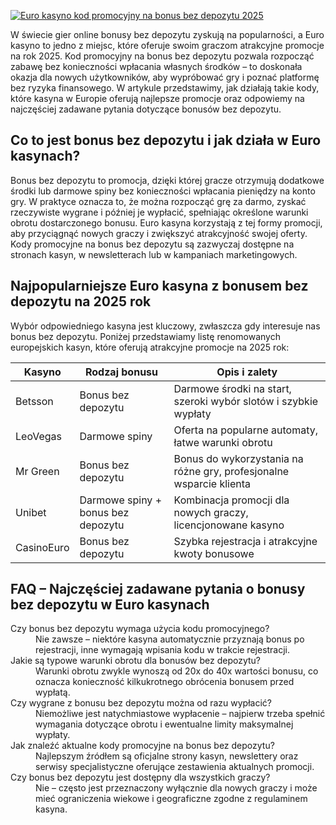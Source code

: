[![Euro kasyno kod promocyjny na bonus bez depozytu 2025](https://123-caf.pages.dev/gitsignup.png)](https://vrmoo.ru/Bt82HjjY)

<p>W świecie gier online bonusy bez depozytu zyskują na popularności, a Euro kasyno to jedno z miejsc, które oferuje swoim graczom atrakcyjne promocje na rok 2025. Kod promocyjny na bonus bez depozytu pozwala rozpocząć zabawę bez konieczności wpłacania własnych środków – to doskonała okazja dla nowych użytkowników, aby wypróbować gry i poznać platformę bez ryzyka finansowego. W artykule przedstawimy, jak działają takie kody, które kasyna w Europie oferują najlepsze promocje oraz odpowiemy na najczęściej zadawane pytania dotyczące bonusów bez depozytu.</p>  <h2>Co to jest bonus bez depozytu i jak działa w Euro kasynach?</h2> <p>Bonus bez depozytu to promocja, dzięki której gracze otrzymują dodatkowe środki lub darmowe spiny bez konieczności wpłacania pieniędzy na konto gry. W praktyce oznacza to, że można rozpocząć grę za darmo, zyskać rzeczywiste wygrane i później je wypłacić, spełniając określone warunki obrotu dostarczonego bonusu. Euro kasyna korzystają z tej formy promocji, aby przyciągnąć nowych graczy i zwiększyć atrakcyjność swojej oferty. Kody promocyjne na bonus bez depozytu są zazwyczaj dostępne na stronach kasyn, w newsletterach lub w kampaniach marketingowych.</p>  <h2>Najpopularniejsze Euro kasyna z bonusem bez depozytu na 2025 rok</h2> <p>Wybór odpowiedniego kasyna jest kluczowy, zwłaszcza gdy interesuje nas bonus bez depozytu. Poniżej przedstawiamy listę renomowanych europejskich kasyn, które oferują atrakcyjne promocje na 2025 rok:</p> <table>   <thead>     <tr>       <th>Kasyno</th>       <th>Rodzaj bonusu</th>       <th>Opis i zalety</th>     </tr>   </thead>   <tbody>     <tr>       <td>Betsson</td>       <td>Bonus bez depozytu</td>       <td>Darmowe środki na start, szeroki wybór slotów i szybkie wypłaty</td>     </tr>     <tr>       <td>LeoVegas</td>       <td>Darmowe spiny</td>       <td>Oferta na popularne automaty, łatwe warunki obrotu</td>     </tr>     <tr>       <td>Mr Green</td>       <td>Bonus bez depozytu</td>       <td>Bonus do wykorzystania na różne gry, profesjonalne wsparcie klienta</td>     </tr>     <tr>       <td>Unibet</td>       <td>Darmowe spiny + bonus bez depozytu</td>       <td>Kombinacja promocji dla nowych graczy, licencjonowane kasyno</td>     </tr>     <tr>       <td>CasinoEuro</td>       <td>Bonus bez depozytu</td>       <td>Szybka rejestracja i atrakcyjne kwoty bonusowe</td>     </tr>   </tbody> </table>  <h2>FAQ – Najczęściej zadawane pytania o bonusy bez depozytu w Euro kasynach</h2> <dl>   <dt>Czy bonus bez depozytu wymaga użycia kodu promocyjnego?</dt>   <dd>Nie zawsze – niektóre kasyna automatycznie przyznają bonus po rejestracji, inne wymagają wpisania kodu w trakcie rejestracji.</dd>    <dt>Jakie są typowe warunki obrotu dla bonusów bez depozytu?</dt>   <dd>Warunki obrotu zwykle wynoszą od 20x do 40x wartości bonusu, co oznacza konieczność kilkukrotnego obrócenia bonusem przed wypłatą.</dd>    <dt>Czy wygrane z bonusu bez depozytu można od razu wypłacić?</dt>   <dd>Niemożliwe jest natychmiastowe wypłacenie – najpierw trzeba spełnić wymagania dotyczące obrotu i ewentualne limity maksymalnej wypłaty.</dd>    <dt>Jak znaleźć aktualne kody promocyjne na bonus bez depozytu?</dt>   <dd>Najlepszym źródłem są oficjalne strony kasyn, newslettery oraz serwisy specjalistyczne oferujące zestawienia aktualnych promocji.</dd>    <dt>Czy bonus bez depozytu jest dostępny dla wszystkich graczy?</dt>   <dd>Nie – często jest przeznaczony wyłącznie dla nowych graczy i może mieć ograniczenia wiekowe i geograficzne zgodne z regulaminem kasyna.</dd> </dl>